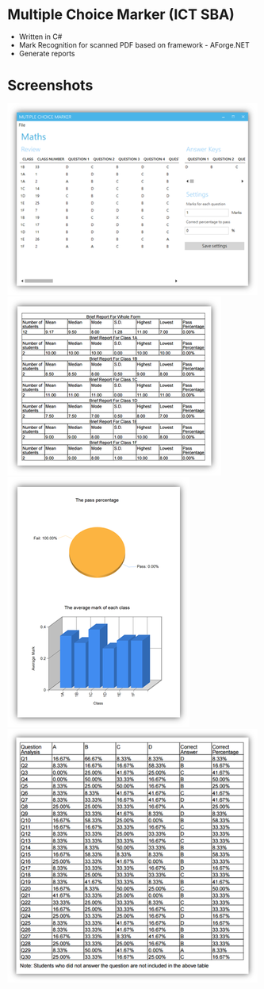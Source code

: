 # Multiple Choice Marker (ICT SBA)
- Written in C#
- Mark Recognition for scanned PDF based on framework - AForge.NET
- Generate reports

# Screenshots
<img src="screenshots/0.png"/>
<img src="screenshots/1.png"/>
<img src="screenshots/2.png"/>
<img src="screenshots/3.png"/>